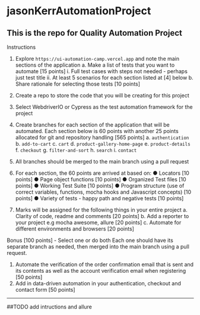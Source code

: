 # jasonKerrAutomationProject
This is the repo for Quality Automation Project
----
Instructions
1. Explore `https://ui-automation-camp.vercel.app` and note the main sections of
the application
a. Make a list of tests that you want to automate [15 points]
i. Full test cases with steps not needed - perhaps just test title
ii. At least 5 scenarios for each section listed at [4] below
b. Share rationale for selecting those tests [10 points]
2. Create a repo to store the code that you will be creating for this project
3. Select WebdriverIO or Cypress as the test automation framework for the project
4. Create branches for each section of the application that will be automated. Each
section below is 60 points with another 25 points allocated for git and repository
handling [565 points]
a. `authentication`
b. `add-to-cart`
c. `cart`
d. `product-gallery-home-page`
e. `product-details`
f. `checkout`
g. `filter-and-sort`
h. `search`
i. `contact`
5. All branches should be merged to the main branch using a pull request

6. For each section, the 60 points are arrived at based on:
● Locators [10 points]
● Page object functions [10 points]
● Organized Test files [10 points]
● Working Test Suite [10 points]
● Program structure (use of correct variables, functions, mocha hooks and
Javascript concepts) [10 points]
● Variety of tests - happy path and negative tests [10 points]
7. Marks will be assigned for the following things in your entire project
a. Clarity of code, readme and comments [20 points]
b. Add a reporter to your project e.g mocha awesome, allure [20 points]
c. Automate for different environments and browsers [20 points]

Bonus [100 points] - Select one or do both
Each one should have its separate branch as needed, then merged into the main
branch using a pull request.
1. Automate the verification of the order confirmation email that is sent and its
contents as well as the account verification email when registering [50 points]
2. Add in data-driven automation in your authentication, checkout and contact form
[50 points]
----
##TODO add intructions and allure